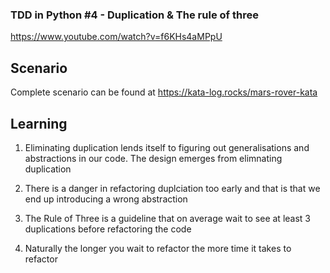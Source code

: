 ### TDD in Python #4 - Duplication & The rule of three
https://www.youtube.com/watch?v=f6KHs4aMPpU

Scenario
-------
Complete scenario can be found at https://kata-log.rocks/mars-rover-kata

Learning
--------

1. Eliminating duplication lends itself to figuring out generalisations 
and abstractions in our code. The design emerges from elimnating duplication

2. There is a danger in refactoring duplciation too early and that is 
that we end up introducing a wrong abstraction

3. The Rule of Three is a guideline that on average wait to see at least 3 duplications
before refactoring the code

4. Naturally the longer you wait to refactor the more time it takes to refactor
